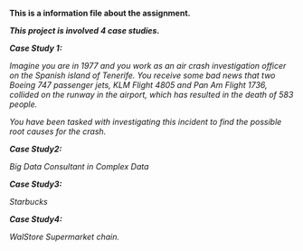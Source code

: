 **This is a information file about the assignment.**

***This project is involved 4 case studies.***

***Case Study 1:***

*Imagine you are in 1977 and you work as an air crash investigation officer on the Spanish island of Tenerife. You receive some bad news that two Boeing 747 passenger jets, KLM Flight 4805 and Pan Am Flight 1736, collided on the runway in the airport, which has resulted in the death of 583 people.*
 
*You have been tasked with investigating this incident to find the possible root causes for the crash.*

***Case Study2:***

*Big Data Consultant in Complex Data*

***Case Study3:***

*Starbucks*

***Case Study4:***

*WalStore Supermarket chain.*

